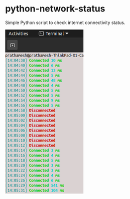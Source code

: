 # python-network-status

Simple Python script to check internet connectivity status.

![Screenshot ](https://github.com/prathameshjoshi/python-network-status/blob/main/Screenshot%20from%202021-07-21%2014-05-38.png)
